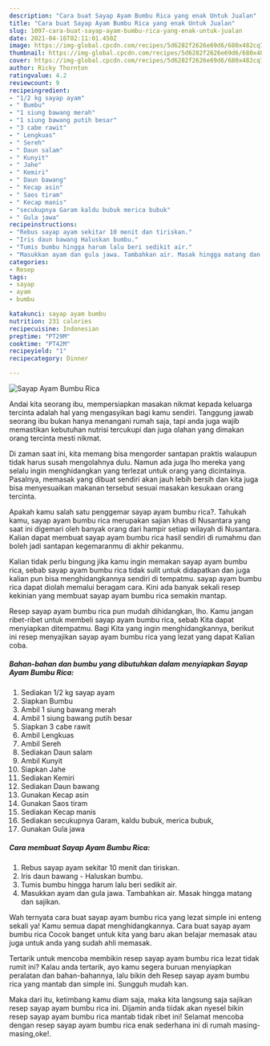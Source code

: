 ```yaml
---
description: "Cara buat Sayap Ayam Bumbu Rica yang enak Untuk Jualan"
title: "Cara buat Sayap Ayam Bumbu Rica yang enak Untuk Jualan"
slug: 1097-cara-buat-sayap-ayam-bumbu-rica-yang-enak-untuk-jualan
date: 2021-04-16T02:11:01.450Z
image: https://img-global.cpcdn.com/recipes/5d6282f2626e69d6/680x482cq70/sayap-ayam-bumbu-rica-foto-resep-utama.jpg
thumbnail: https://img-global.cpcdn.com/recipes/5d6282f2626e69d6/680x482cq70/sayap-ayam-bumbu-rica-foto-resep-utama.jpg
cover: https://img-global.cpcdn.com/recipes/5d6282f2626e69d6/680x482cq70/sayap-ayam-bumbu-rica-foto-resep-utama.jpg
author: Ricky Thornton
ratingvalue: 4.2
reviewcount: 9
recipeingredient:
- "1/2 kg sayap ayam"
- " Bumbu"
- "1 siung bawang merah"
- "1 siung bawang putih besar"
- "3 cabe rawit"
- " Lengkuas"
- " Sereh"
- " Daun salam"
- " Kunyit"
- " Jahe"
- " Kemiri"
- " Daun bawang"
- " Kecap asin"
- " Saos tiram"
- " Kecap manis"
- "secukupnya Garam kaldu bubuk merica bubuk"
- " Gula jawa"
recipeinstructions:
- "Rebus sayap ayam sekitar 10 menit dan tiriskan."
- "Iris daun bawang Haluskan bumbu."
- "Tumis bumbu hingga harum lalu beri sedikit air."
- "Masukkan ayam dan gula jawa. Tambahkan air. Masak hingga matang dan sajikan."
categories:
- Resep
tags:
- sayap
- ayam
- bumbu

katakunci: sayap ayam bumbu 
nutrition: 231 calories
recipecuisine: Indonesian
preptime: "PT29M"
cooktime: "PT42M"
recipeyield: "1"
recipecategory: Dinner

---
```



![Sayap Ayam Bumbu Rica](https://img-global.cpcdn.com/recipes/5d6282f2626e69d6/680x482cq70/sayap-ayam-bumbu-rica-foto-resep-utama.jpg)

Andai kita seorang ibu, mempersiapkan masakan nikmat kepada keluarga tercinta adalah hal yang mengasyikan bagi kamu sendiri. Tanggung jawab seorang ibu bukan hanya menangani rumah saja, tapi anda juga wajib memastikan kebutuhan nutrisi tercukupi dan juga olahan yang dimakan orang tercinta mesti nikmat.

Di zaman  saat ini, kita memang bisa mengorder santapan praktis walaupun tidak harus susah mengolahnya dulu. Namun ada juga lho mereka yang selalu ingin menghidangkan yang terlezat untuk orang yang dicintainya. Pasalnya, memasak yang dibuat sendiri akan jauh lebih bersih dan kita juga bisa menyesuaikan makanan tersebut sesuai masakan kesukaan orang tercinta. 



Apakah kamu salah satu penggemar sayap ayam bumbu rica?. Tahukah kamu, sayap ayam bumbu rica merupakan sajian khas di Nusantara yang saat ini digemari oleh banyak orang dari hampir setiap wilayah di Nusantara. Kalian dapat membuat sayap ayam bumbu rica hasil sendiri di rumahmu dan boleh jadi santapan kegemaranmu di akhir pekanmu.

Kalian tidak perlu bingung jika kamu ingin memakan sayap ayam bumbu rica, sebab sayap ayam bumbu rica tidak sulit untuk didapatkan dan juga kalian pun bisa menghidangkannya sendiri di tempatmu. sayap ayam bumbu rica dapat diolah memalui beragam cara. Kini ada banyak sekali resep kekinian yang membuat sayap ayam bumbu rica semakin mantap.

Resep sayap ayam bumbu rica pun mudah dihidangkan, lho. Kamu jangan ribet-ribet untuk membeli sayap ayam bumbu rica, sebab Kita dapat menyiapkan ditempatmu. Bagi Kita yang ingin menghidangkannya, berikut ini resep menyajikan sayap ayam bumbu rica yang lezat yang dapat Kalian coba.

<!--inarticleads1-->

##### Bahan-bahan dan bumbu yang dibutuhkan dalam menyiapkan Sayap Ayam Bumbu Rica:

1. Sediakan 1/2 kg sayap ayam
1. Siapkan  Bumbu
1. Ambil 1 siung bawang merah
1. Ambil 1 siung bawang putih besar
1. Siapkan 3 cabe rawit
1. Ambil  Lengkuas
1. Ambil  Sereh
1. Sediakan  Daun salam
1. Ambil  Kunyit
1. Siapkan  Jahe
1. Sediakan  Kemiri
1. Sediakan  Daun bawang
1. Gunakan  Kecap asin
1. Gunakan  Saos tiram
1. Sediakan  Kecap manis
1. Sediakan secukupnya Garam, kaldu bubuk, merica bubuk,
1. Gunakan  Gula jawa




<!--inarticleads2-->

##### Cara membuat Sayap Ayam Bumbu Rica:

1. Rebus sayap ayam sekitar 10 menit dan tiriskan.
1. Iris daun bawang - Haluskan bumbu.
1. Tumis bumbu hingga harum lalu beri sedikit air.
1. Masukkan ayam dan gula jawa. Tambahkan air. Masak hingga matang dan sajikan.




Wah ternyata cara buat sayap ayam bumbu rica yang lezat simple ini enteng sekali ya! Kamu semua dapat menghidangkannya. Cara buat sayap ayam bumbu rica Cocok banget untuk kita yang baru akan belajar memasak atau juga untuk anda yang sudah ahli memasak.

Tertarik untuk mencoba membikin resep sayap ayam bumbu rica lezat tidak rumit ini? Kalau anda tertarik, ayo kamu segera buruan menyiapkan peralatan dan bahan-bahannya, lalu bikin deh Resep sayap ayam bumbu rica yang mantab dan simple ini. Sungguh mudah kan. 

Maka dari itu, ketimbang kamu diam saja, maka kita langsung saja sajikan resep sayap ayam bumbu rica ini. Dijamin anda tiidak akan nyesel bikin resep sayap ayam bumbu rica mantab tidak ribet ini! Selamat mencoba dengan resep sayap ayam bumbu rica enak sederhana ini di rumah masing-masing,oke!.

